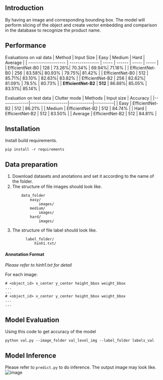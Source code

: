 ## Introduction
By having an image and corresponding bounding box. The model will perform slicing of the object and create vector embedding and comparison in the database to recognize the product name.

## Performance
Evaluations on val data
| Method              | Input Size        | Easy  | Medium | Hard  | Average  | 
| ------------------- | --------------- | ----- | ------ | ----- | ----- |
| EfficientNet-B0     | 128              | 73.26%| 70.34% | 69.94%| 71.18%   |
| EfficientNet-B0     | 256              | 83.58%| 80.93% | 79.75%| 81.42%   |
| EfficientNet-B0     | 512              | 85.71%| 83.10% | 82.63%| 83.82%   |
| EfficientNet-B2     | 256              | 82.62%| 81.09% | 78.5% | 80.73%   |
| **EfficientNet-B2**    | **512**              | 86.88%| 85.05% | 83.51%| 85.14%   |

Evaluation on test data 
| Clutter mode | Methods           | Input size | Accuracy |
|--------------|-------------------|------------|----------|
| Easy         | EfficientNet-B2  | 512        | 86.21%   |
| Medium       | EfficientNet-B2  | 512        | 84.74%   |
| Hard         | EfficientNet-B2  | 512        | 83.50%   |
| Average      | EfficientNet-B2  | 512        | 84.81%   |

## Installation
Install build requirements.

 ```
 pip install -r requirements
 ```
## Data preparation
1. Download datasets and anotations and set it according to the name of the folder.
2. The structure of file images should look like.
   ```
       data_folder
           easy/
               images/
           medium/
               images/
           hard/
               images/      
   ```
3. The structure of file label should look like.
   ```
         label_folder/
             hinh1.txt/    
   ```
#### Annotation Format 

*Please refer to hinh1.txt for detail*

For each image:
  ```
  # <object_id> x_center y_center height_bbox weight_bbox
  ...
  ...
  # <object_id> x_center y_center height_bbox weight_bbox
  ...
  ...
  ```
## Model Evaluation
Using this code to get accuracy of the model
```
python val.py --image_folder val_level_img --label_folder labels_val
```
## Model Inference
Please refer to `predict.py` to do inference. The output image may look like.
![image](https://github.com/Dinhthixuanbinh/Automated_Retail_Checkout/assets/136946649/602b246f-f7b8-477a-a651-bba06230ec26)
